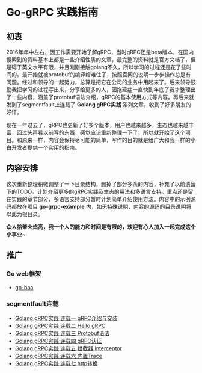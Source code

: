 # Go-gRPC 实践指南

## 初衷

2016年年中左右，因工作需要开始了解gRPC，当时gRPC还是beta版本，在国内搜索到的资料基本上都是一些介绍性质的文章，最完整的资料就是官方文档了，但是碍于英文水平有限，并且刚刚接触golang不久，所以学习的过程还是花了些时间的。最开始就被protobuf的编译给难住了，按照官网的说明一步步操作总是有问题。经过和领导的一起努力，总算是把它在公司的业务中用起来了。后来领导鼓励我把学习的过程写出来，分享给更多的人，因拖延症一直快到年底了我才整理出了一些内容，涵盖了protobuf语法介绍，gRPC的基本使用方式等内容。再后来就发到了segmentfault上连载了 **Golang gRPC实践** 系列文章，收到了好多朋友的好评。

现在一年过去了，gRPC也更新了好多个版本，用户也越来越多，生态也越来越丰富，回过头再看以前写的东西，感觉应该重新整理一下了，所以就开始了这个项目。和原来一样，内容会保持尽可能的简单，写作的目的就是给广大和我一样的小白开发者提供一个实用的指南。


## 内容安排

这次重新整理稍微调整了一下目录结构，删掉了部分多余的内容，补充了以前遗留下的TODO。计划介绍更多的gRPC实践及生态的用法和多语言支持。重点还是留在实践的章节部分，多语言支持部分暂时计划简单介绍使用方法。内容中的示例源码都放在项目 **[go-grpc-example](https://github.com/jergoo/go-grpc-example)** 内，如无特殊说明，内容的源码的目录说明将以此为根目录。

**众人拾柴火焰高，我一个人的能力和时间是有限的，欢迎有心人加入一起完成这个小事业~**


## 推广

### Go web框架

* [go-baa](https://github.com/go-baa/baa)


### segmentfault连载

* [Golang gRPC实践 连载一 gRPC介绍与安装](https://segmentfault.com/a/1190000007880647)
* [Golang gRPC实践 连载二 Hello gRPC](https://segmentfault.com/a/1190000007909829)
* [Golang gRPC实践 连载三 Protobuf语法](https://segmentfault.com/a/1190000007917576)
* [Golang gRPC实践 连载四 gRPC认证](https://segmentfault.com/a/1190000007933303)
* [Golang gRPC实践 连载五 拦截器 Interceptor](https://segmentfault.com/a/1190000007997759)
* [Golang gRPC实践 连载六 内置Trace](https://segmentfault.com/a/1190000008087436)  
* [Golang gRPC实践 连载七 http转换](https://segmentfault.com/a/1190000008106582)


